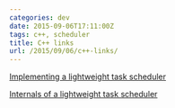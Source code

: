 ```yaml
---
categories: dev
date: 2015-09-06T17:11:00Z
tags: c++, scheduler
title: C++ links
url: /2015/09/06/c++-links/
---
```


[Implementing a lightweight task scheduler](http://www.enkisoftware.com/devlogpost-20150822-1-Implementing_a_lightweight_task_scheduler.html)

[Internals of a lightweight task scheduler](http://www.enkisoftware.com/devlogpost-20150905-1-Internals_of_a_lightweight_task_scheduler.html)
